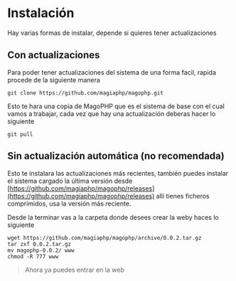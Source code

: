 # Instalación

Hay varias formas de instalar, depende si quieres tener actualizaciones

## Con actualizaciones

Para poder tener actualizaciones del sistema de una forma facil, rapida procede de la siguiente manera

```
git clone https://github.com/magiaphp/magophp.git
```

Esto te hara una copia de MagoPHP que es el sistema de base con el cual vamos a trabajar, cada vez que hay una actualización deberas hacer lo siguiente

```
git pull
```

## Sin actualización automática \(no recomendada\)

Esto te instalara las actualizaciones más recientes, también puedes instalar el sistema cargado la última versión desde [https://github.com/magiaphp/magophp/releases](https://github.com/magiaphp/magophp/releases) alli tienes ficheros comprimidos, usa la versión más reciente.

Desde la terminar vas a la carpeta donde desees crear la weby haces lo siguiente

```
wget https://github.com/magiaphp/magophp/archive/0.0.2.tar.gz
tar zxf 0.0.2.tar.gz
mv magophp-0.0.2/ www
chmod -R 777 www
```

> Ahora ya puedes entrar en la web



